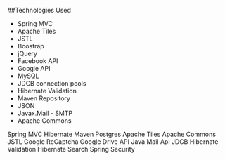 ##Technologies Used

- Spring MVC
- Apache Tiles
- JSTL
- Boostrap
- jQuery
- Facebook API
- Google API
- MySQL
- JDCB connection pools
- Hibernate Validation
- Maven Repository
- JSON
- Javax.Mail - SMTP
- Apache Commons


Spring MVC
Hibernate
Maven
Postgres
Apache Tiles
Apache Commons
JSTL
Google ReCaptcha
Google Drive API
Java Mail Api
JDCB
Hibernate Validation
Hibernate Search
Spring Security
